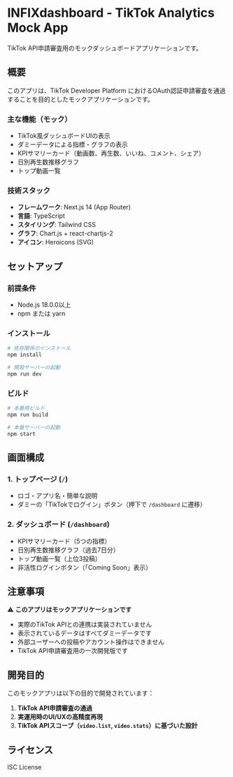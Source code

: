 # INFIXdashboard - TikTok Analytics Mock App

TikTok API申請審査用のモックダッシュボードアプリケーションです。

## 概要

このアプリは、TikTok Developer Platform におけるOAuth認証申請審査を通過することを目的としたモックアプリケーションです。

### 主な機能（モック）

- TikTok風ダッシュボードUIの表示
- ダミーデータによる指標・グラフの表示
- KPIサマリーカード（動画数、再生数、いいね、コメント、シェア）
- 日別再生数推移グラフ
- トップ動画一覧

### 技術スタック

- **フレームワーク**: Next.js 14 (App Router)
- **言語**: TypeScript
- **スタイリング**: Tailwind CSS
- **グラフ**: Chart.js + react-chartjs-2
- **アイコン**: Heroicons (SVG)

## セットアップ

### 前提条件

- Node.js 18.0.0以上
- npm または yarn

### インストール

```bash
# 依存関係のインストール
npm install

# 開発サーバーの起動
npm run dev
```

### ビルド

```bash
# 本番用ビルド
npm run build

# 本番サーバーの起動
npm start
```

## 画面構成

### 1. トップページ (`/`)

- ロゴ・アプリ名・簡単な説明
- ダミーの「TikTokでログイン」ボタン（押下で `/dashboard` に遷移）

### 2. ダッシュボード (`/dashboard`)

- KPIサマリーカード（5つの指標）
- 日別再生数推移グラフ（過去7日分）
- トップ動画一覧（上位3投稿）
- 非活性ログインボタン（「Coming Soon」表示）

## 注意事項

⚠️ **このアプリはモックアプリケーションです**

- 実際のTikTok APIとの連携は実装されていません
- 表示されているデータはすべてダミーデータです
- 外部ユーザーへの投稿やアカウント操作はできません
- TikTok API申請審査用の一次開発版です

## 開発目的

このモックアプリは以下の目的で開発されています：

1. **TikTok API申請審査の通過**
2. **実運用時のUI/UXの高精度再現**
3. **TikTok APIスコープ（`video.list`, `video.stats`）に基づいた設計**

## ライセンス

ISC License 